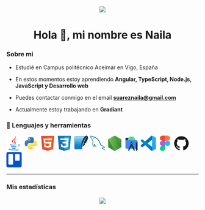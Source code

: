 <div id="header" align="center">
    <img src="https://media.giphy.com/media/hqU2KkjW5bE2v2Z7Q2/giphy.gif" width="200"/>
<!--     <img src="https://media.giphy.com/media/CuuSHzuc0O166MRfjt/giphy.gif" width="200"/> -->
    <h1 align="center"> Hola 👋, mi nombre es Naila</h1>
</div>

### Sobre mi

- Estudié en Campus politécnico Aceimar en Vigo, España

- En estos momentos estoy aprendiendo **Angular, TypeScript, Node.js, JavaScript y Desarrollo web**

- Puedes contactar conmigo en el email **suareznaila@gmail.com**

- Actualmente estoy trabajando en **Gradiant**

<div align="left">
    <h3>🧰 Lenguajes y herramientas</h3>
    <div>
        <img src="https://github.com/devicons/devicon/blob/master/icons/java/java-original.svg" title="Java" alt="Java" width="40" height="40"/>
        <img src="https://github.com/devicons/devicon/blob/master/icons/python/python-original.svg" title="Python" alt="Python" width="40" height="40"/>
        <img src="https://github.com/devicons/devicon/blob/master/icons/html5/html5-original.svg" title="HTML5" alt="HTML5" width="40" height="40"/>
        <img src="https://github.com/devicons/devicon/blob/master/icons/css3/css3-original.svg" title="CSS3" alt="CSS3" width="40" height="40"/>
        <img src="https://github.com/devicons/devicon/blob/master/icons/sqlite/sqlite-original.svg" title="SQLite" alt="SQLite" width="40" height="40"/>
        <img src="https://github.com/devicons/devicon/blob/master/icons/mysql/mysql-original.svg" title="MySQL" alt="MySQL" width="40" height="40"/>
        <img src="https://github.com/devicons/devicon/blob/master/icons/nodejs/nodejs-original.svg" title="NODEJS" alt="NODEJS" width="40" height="40"/>
        <img src="https://github.com/devicons/devicon/blob/master/icons/androidstudio/androidstudio-original.svg" title="AndroidStudio" alt="AndroidStudio" width="40" height="40"/>
        <img src="https://github.com/devicons/devicon/blob/master/icons/vscode/vscode-original.svg" title="VSCODE" alt="VSCODE" width="40" height="40"/>
        <img src="https://github.com/devicons/devicon/blob/master/icons/figma/figma-original.svg" title="Figma" alt="Figma" width="40" height="40"/>
        <img src="https://github.com/devicons/devicon/blob/master/icons/github/github-original.svg" title="GitHub" alt="GitHub" width="40" height="40"/>
        <img src="https://github.com/devicons/devicon/blob/master/icons/trello/trello-plain.svg" title="Trello" alt="Trello" width="40" height="40"/>
    </div>
</div>

---

### Mis estadísticas

<div align="center"><img src="https://github-readme-stats.vercel.app/api/top-langs/?username=nailalvz&hide_border=true&layout=compact" align="center" /></div>  
